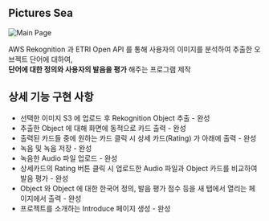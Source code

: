 ## Pictures Sea

![Main Page](https://user-images.githubusercontent.com/31675804/141615048-78f8ccf2-0bf2-4a57-88b4-f089a161c526.PNG)

AWS Rekognition 과 ETRI Open API 를 통해 사용자의 이미지를 분석하여 추출한 오브젝트 단어에 대하여, <br/> **단어에 대한 정의와 사용자의 발음을 평가** 해주는 프로그램 제작

## 상세 기능 구현 사항

* 선택한 이미지 S3 에 업로드 후 Rekognition Object 추출 - 완성
* 추출한 Object 에 대해 화면에 동적으로 카드 출력 - 완성
* 출력된 카드들 중에 원하는 카드 클릭 시 상세 카드(Rating) 가 아래에 출력 - 완성
* 녹음 및 녹음 저장 - 완성
* 녹음한 Audio 파일 업로드 - 완성
* 상세카드의 Rating 버튼 클릭 시 업로드한 Audio 파일과 Object 카드를 비교하여 발음 평가 - 완성
* Object 와 Object 에 대한 한국어 정의, 발음 평가 점수 등을 새 탭에서 열리는 페이지에서 출력 - 완성
* 프로젝트를 소개하는 Introduce 페이지 생성 - 완성
